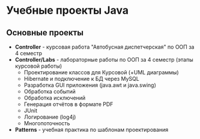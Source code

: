 # Учебные проекты Java
## Основные проекты
* __Controller__ - курсовая работа "Автобусная диспетчерская" по ООП за 4 семестр
* __Controller/Labs__ - лабораторные работы по ООП за 4 семестр (этапы курсовой работы)
    - Проектирование классов для Курсовой (+UML диаграммы)
    - Hibernate и подключение к БД через MySQL
    - Разработка GUI приложения (java.awt и java.swing)
    - Обработка событий
    - Обработка исключений
    - Генерация отчётов в формате PDF
    - JUnit
    - Логирование (log4j)
    - Многопоточность
* __Patterns__ - учебная практика по шаблонам проектирования
